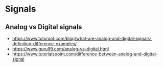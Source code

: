 # Signals

## Analog vs Digital signals
- https://www.tutoroot.com/blog/what-are-analog-and-digital-signals-definition-difference-examples/
- https://www.guru99.com/analog-vs-digital.html
- https://www.tutorialspoint.com/difference-between-analog-and-digital-signal